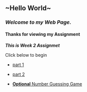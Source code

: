 ## ~Hello World~

### **_Welcome to my Web Page._**

#### Thanks for viewing my Assignment

**_This is Week 2 Assignmet_**

Click below to begin

- [part 1](http://rishavpandey.me/coursera-hku-assignment/week-2/javascript_part1.html)

- [part 2](http://rishavpandey.me/coursera-hku-assignment/week-2/javascript_part2.html)

- [**Optional** Number Guessing Game](http://rishavpandey.me/coursera-hku-assignment/week-2/number_guess.html)
